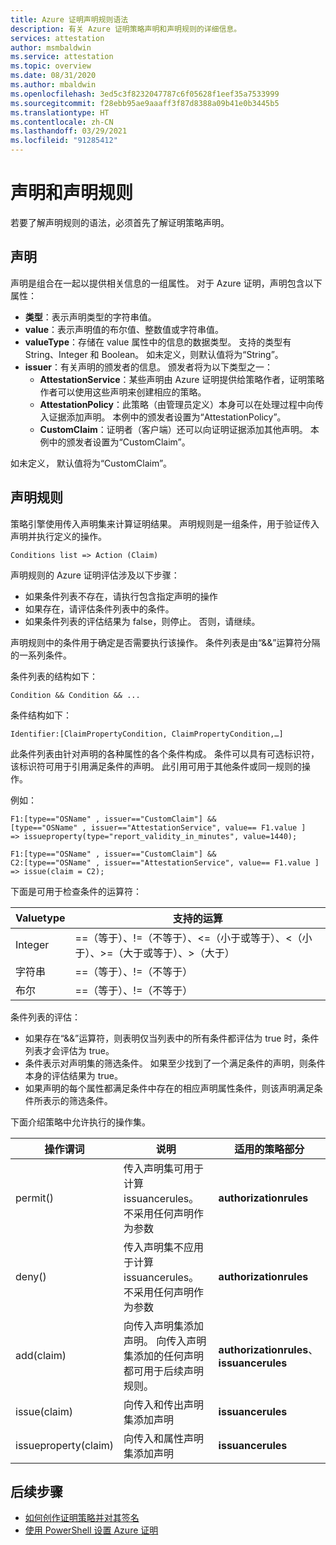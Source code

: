 ```yaml
---
title: Azure 证明声明规则语法
description: 有关 Azure 证明策略声明和声明规则的详细信息。
services: attestation
author: msmbaldwin
ms.service: attestation
ms.topic: overview
ms.date: 08/31/2020
ms.author: mbaldwin
ms.openlocfilehash: 3ed5c3f8232047787c6f05628f1eef35a7533999
ms.sourcegitcommit: f28ebb95ae9aaaff3f87d8388a09b41e0b3445b5
ms.translationtype: HT
ms.contentlocale: zh-CN
ms.lasthandoff: 03/29/2021
ms.locfileid: "91285412"
---
```

# <a name="claim-and-claim-rules"></a>声明和声明规则

若要了解声明规则的语法，必须首先了解证明策略声明。

## <a name="claim"></a>声明

声明是组合在一起以提供相关信息的一组属性。 对于 Azure 证明，声明包含以下属性：

- **类型**：表示声明类型的字符串值。
- **value**：表示声明值的布尔值、整数值或字符串值。
- **valueType**：存储在 value 属性中的信息的数据类型。 支持的类型有 String、Integer 和 Boolean。 如未定义，则默认值将为“String”。
- **issuer**：有关声明的颁发者的信息。 颁发者将为以下类型之一：
  - **AttestationService**：某些声明由 Azure 证明提供给策略作者，证明策略作者可以使用这些声明来创建相应的策略。
  - **AttestationPolicy**：此策略（由管理员定义）本身可以在处理过程中向传入证据添加声明。 本例中的颁发者设置为“AttestationPolicy”。
  - **CustomClaim**：证明者（客户端）还可以向证明证据添加其他声明。 本例中的颁发者设置为“CustomClaim”。

如未定义， 默认值将为“CustomClaim”。

## <a name="claim-rule"></a>声明规则

策略引擎使用传入声明集来计算证明结果。 声明规则是一组条件，用于验证传入声明并执行定义的操作。

```
Conditions list => Action (Claim)
```

声明规则的 Azure 证明评估涉及以下步骤：

- 如果条件列表不存在，请执行包含指定声明的操作 
- 如果存在，请评估条件列表中的条件。
- 如果条件列表的评估结果为 false，则停止。 否则，请继续。

声明规则中的条件用于确定是否需要执行该操作。 条件列表是由“&&”运算符分隔的一系列条件。

条件列表的结构如下：

```
Condition && Condition && ...
```

条件结构如下：

```
Identifier:[ClaimPropertyCondition, ClaimPropertyCondition,…]
```

此条件列表由针对声明的各种属性的各个条件构成。 条件可以具有可选标识符，该标识符可用于引用满足条件的声明。 此引用可用于其他条件或同一规则的操作。

例如：

```
F1:[type=="OSName" , issuer=="CustomClaim"] && 
[type=="OSName" , issuer=="AttestationService", value== F1.value ] 
=> issueproperty(type="report_validity_in_minutes", value=1440);

F1:[type=="OSName" , issuer=="CustomClaim"] && 
C2:[type=="OSName" , issuer=="AttestationService", value== F1.value ] 
=> issue(claim = C2);
```

下面是可用于检查条件的运算符：

| Valuetype | 支持的运算 |
|--|--|
| Integer | ==（等于）、\!=（不等于）、<=（小于或等于）、<（小于）、>=（大于或等于）、>（大于） |
| 字符串 | ==（等于）、\!=（不等于） |
| 布尔 | ==（等于）、\!=（不等于） |

条件列表的评估：

- 如果存在“&&”运算符，则表明仅当列表中的所有条件都评估为 true 时，条件列表才会评估为 true。
- 条件表示对声明集的筛选条件。 如果至少找到了一个满足条件的声明，则条件本身的评估结果为 true。
- 如果声明的每个属性都满足条件中存在的相应声明属性条件，则该声明满足条件所表示的筛选条件。  

下面介绍策略中允许执行的操作集。

| 操作谓词 | 说明 | 适用的策略部分 |
|--|--|--|
| permit() | 传入声明集可用于计算 issuancerules。 不采用任何声明作为参数 | **authorizationrules** |
| deny() | 传入声明集不应用于计算 issuancerules。不采用任何声明作为参数 | **authorizationrules** |
| add(claim) | 向传入声明集添加声明。 向传入声明集添加的任何声明都可用于后续声明规则。 |**authorizationrules**、**issuancerules** |
| issue(claim) | 向传入和传出声明集添加声明 | **issuancerules** |
| issueproperty(claim) | 向传入和属性声明集添加声明 | **issuancerules**

## <a name="next-steps"></a>后续步骤

- [如何创作证明策略并对其签名](author-sign-policy.md)
- [使用 PowerShell 设置 Azure 证明](quickstart-powershell.md)

